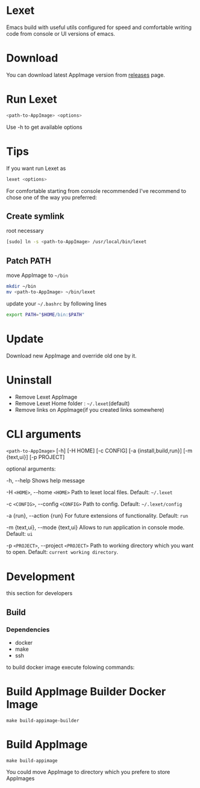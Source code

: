 # Lexet
Emacs build with useful utils configured for speed and comfortable writing code from console or UI versions of emacs.



# Download
You can download latest AppImage version from [releases](https://github.com/lexatnet/lexet/releases) page.



# Run Lexet

``` bash
<path-to-AppImage> <options>
```
Use -h to get available options



# Tips
If you want run Lexet as

``` bash
lexet <options>
```
For comfortable starting from console recommended I've recommend to chose one of the way you preferred:

## Create symlink
root necessary
``` bash
[sudo] ln -s <path-to-AppImage> /usr/local/bin/lexet
```

## Patch PATH
move AppImage to `~/bin`
``` bash
mkdir ~/bin
mv <path-to-AppImage> ~/bin/lexet
```
update your `~/.bashrc` by following lines
``` bash
export PATH="$HOME/bin:$PATH"
```



# Update
Download new AppImage and override old one by it.



# Uninstall
- Remove Lexet AppImage
- Remove Lexet Home folder : `~/.lexet`(default)
- Remove links on AppImage(if you created links somewhere)


# CLI arguments

`<path-to-AppImage>` [-h] [-H HOME] [-c CONFIG] [-a {install,build,run}]
                [-m {text,ui}] [-p PROJECT]

optional arguments:

-h, --help  Shows help message

-H `<HOME>`, --home `<HOME>` Path to lexet local files. Default: `~/.lexet`

-c `<CONFIG>`, --config `<CONFIG>` Path to config. Default: `~/.lexet/config`

-a {run}, --action {run} For future extensions of functionality. Default: `run`

-m {text,ui}, --mode {text,ui} Allows to run application in console mode. Default: `ui`

-p `<PROJECT>`, --project `<PROJECT>` Path to working directory which you want to open. Default: `current working directory`.

# Development
this section for developers

## Build

### Dependencies
- docker
- make
- ssh

to build docker image execute folowing commands:

# Build AppImage Builder Docker Image
```
make build-appimage-builder

```


# Build AppImage

```
make build-appimage
```
You could move AppImage to directory which you prefere to store AppImages
